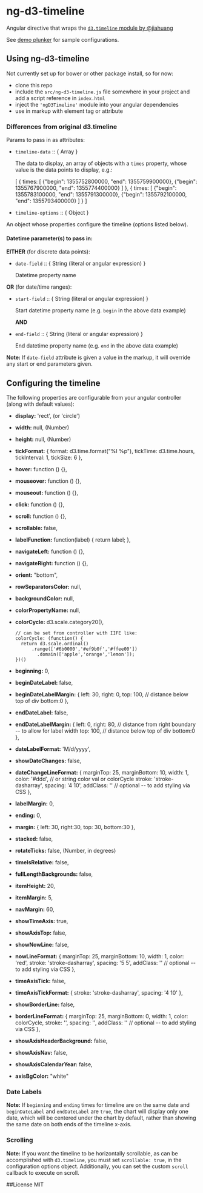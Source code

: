 # ng-d3-timeline

Angular directive that wraps the [`d3.timeline` module by @jiahuang](https://github.com/jiahuang/d3-timeline)

See [demo plunker](http://plnkr.co/edit/atRu85zH9vJkLOzMEe7t?p=preview) for sample configurations.

## Using ng-d3-timeline

Not currently set up for bower or other package install, so for now:

  * clone this repo
  * include the `src/ng-d3-timeline.js` file somewhere in your project and add a script reference in `index.html`
  * inject the `'ngD3Timeline'` module into your angular dependencies
  * use in markup with <ng-d3-timeline> element tag or attribute


### Differences from original d3.timeline

  Params to pass in as attributes:

  * `timeline-data` :: { Array }

    The data to display, an array of objects with a `times` property, whose value is the data points to display, e.g.:

      [
          {
              times: [
                {"begin": 1355752800000, "end": 1355759900000},
                {"begin": 1355767900000, "end": 1355774400000}
            ]
          },
          {
              times: [
                {"begin": 1355783100000, "end": 1355791300000},
                {"begin": 1355792100000, "end": 1355793400000}
              ]
          }
        ]

  * `timeline-options` :: { Object }

  An object whose properties configure the timeline (options listed below).

#### Datetime parameter(s) to pass in:

  **EITHER** (for discrete data points):

  * `date-field` :: { String (literal or angular expression) }

  	Datetime property name

  **OR** (for date/time ranges):

  * `start-field` :: { String (literal or angular expression) }

    Start datetime property name (e.g. `begin` in the above data example)

  	**AND**

  * `end-field`   :: { String (literal or angular expression) }

    End datetime property name (e.g. `end` in the above data example)

**Note:** If `date-field` attribute is given a value in the markup, it will override any start or end parameters given.

## Configuring the timeline

The following properties are configurable from your angular controller (along with default values):

  * **display:** 'rect', (or 'circle')
  * **width:** null,     (Number)
  * **height:** null,    (Number)
  * **tickFormat:** {
    format: d3.time.format("%I %p"),
    tickTime: d3.time.hours,
    tickInterval: 1,
    tickSize: 6
  },
  * **hover:** function () {},
  * **mouseover:** function () {},
  * **mouseout:** function () {},
  * **click:** function () {},
  * **scroll:** function () {},
  * **scrollable:** false,
  * **labelFunction:** function(label) { return label; },
  * **navigateLeft:** function () {},
  * **navigateRight:** function () {},
  * **orient:** "bottom",
  * **rowSeparatorsColor:** null,
  * **backgroundColor:** null,
  * **colorPropertyName:** null,
  * **colorCycle:** d3.scale.category20(),

      	// can be set from controller with IIFE like:
      	colorCycle: (function() {
          return d3.scale.ordinal()
              .range(['#6b0000','#ef9b0f','#ffee00'])
                .domain(['apple','orange','lemon']);
      	})()

  * **beginning:** 0,
  * **beginDateLabel:** false,
  * **beginDateLabelMargin:** {
    left: 30,
    right: 0,
    top: 100, // distance below top of div
    bottom:0
  },
  * **endDateLabel:** false,
  * **endDateLabelMargin:** {
    left: 0,
    right: 80, // distance from right boundary -- to allow for label width
    top: 100,  // distance below top of div
    bottom:0
  },
  * **dateLabelFormat:** 'M/d/yyyy',
  * **showDateChanges:** false,
  * **dateChangeLineFormat:** {
    marginTop: 25,
    marginBottom: 10,
    width: 1,
    color: '#ddd', // or string color val or colorCycle
    stroke: 'stroke-dasharray',
    spacing: '4 10',
    addClass: '' // optional -- to add styling via CSS
  },
  * **labelMargin:** 0,
  * **ending:** 0,
  * **margin:** {
    left: 30,
    right:30,
    top: 30,
    bottom:30
  },
  * **stacked:** false,
  * **rotateTicks:** false, (Number, in degrees)
  * **timeIsRelative:** false,
  * **fullLengthBackgrounds:** false,
  * **itemHeight:** 20,
  * **itemMargin:** 5,
  * **navMargin:** 60,
  * **showTimeAxis:** true,
  * **showAxisTop:** false,
  * **showNowLine:** false,
  * **nowLineFormat:** {
    marginTop: 25,
    marginBottom: 10,
    width: 1,
    color: 'red',
    stroke: 'stroke-dasharray',
    spacing: '5 5',
    addClass: '' // optional -- to add styling via CSS
  },
  * **timeAxisTick:** false,
  * **timeAxisTickFormat:** {
    stroke: 'stroke-dasharray',
    spacing: '4 10'
  },
  * **showBorderLine:** false,
  * **borderLineFormat:** {
    marginTop: 25,
    marginBottom: 0,
    width: 1,
    color: colorCycle,
    stroke: '',
    spacing: '',
    addClass: '' // optional -- to add styling via CSS
  },
  * **showAxisHeaderBackground:** false,
  * **showAxisNav:** false,
  * **showAxisCalendarYear:** false,
  * **axisBgColor:** "white"

### Date Labels
**Note:** If `beginning` and `ending` times for timeline are on the same date and `beginDateLabel` and `endDateLabel` are `true`, the chart will display only one date, which will be centered under the chart by default, rather than showing the same date on both ends of the timeline x-axis.

### Scrolling
**Note:** If you want the timeline to be horizontally scrollable, as can be accomplished with `d3.timeline`, you must set `scrollable: true`, in the configuration options object. Additionally, you can set the custom `scroll` callback to execute on scroll.


##License
MIT